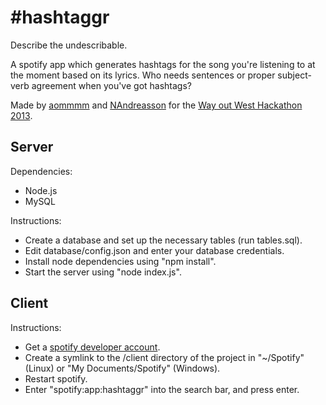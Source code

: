 \#hashtaggr
==========
Describe the undescribable.

A spotify app which generates hashtags for the song you're listening to at the moment based on its lyrics. Who needs sentences or proper subject-verb agreement when you've got hashtags?

Made by [aommmm](http://niklaslogren.com) and [NAndreasson](http://nandreasson.se) for the [Way out West Hackathon 2013](http://wowhack2.splashthat.com/).

Server
------
Dependencies:
* Node.js
* MySQL

Instructions:
* Create a database and set up the necessary tables (run tables.sql).
* Edit database/config.json and enter your database credentials.
* Install node dependencies using "npm install".
* Start the server using "node index.js".

Client
------
Instructions:
* Get a [spotify developer account](https://developer.spotify.com/technologies/apps/#developer-account).
* Create a symlink to the /client directory of the project in "~/Spotify" (Linux) or "My Documents/Spotify" (Windows).
* Restart spotify.
* Enter "spotify:app:hashtaggr" into the search bar, and press enter.
